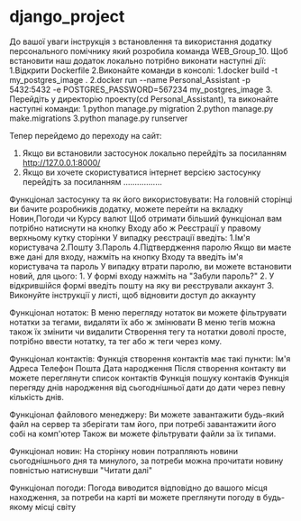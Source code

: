 # django_project

До вашої уваги інструкція з встановлення та використання додатку персонального помічнику який розробила команда WEB_Group_10.
Щоб встановити наш додаток локально потрібно виконати наступні дії:
1.Відкрити Dockerfile
2.Виконайте команди в консолі: 
    1.docker build -t my_postgres_image .
    2.docker run --name Personal_Assistant -p 5432:5432 -e POSTGRES_PASSWORD=567234 my_postgres_image
3. Перейдіть у директорію проекту(cd Personal_Assistant), та виконайте наступні команди:
    1.python manage.py migration
    2.python manage.py make.migrations
    3.python manage.py runserver

Тепер перейдемо до переходу на сайт:
1. Якщо ви встановили застосунок локально перейдіть за посиланням http://127.0.0.1:8000/
2. Якщо ви хочете скористуватися інтернет версією застосунку перейдіть за посиланням .................

Функціонал застосунку та як його використовувати:
На головній сторінці ви бачите розробників додатку, можете перейти на вкладку Новин,Погоди чи Курсу валют
Щоб отримати більший функціонал вам потрібно натиснути на кнопку Входу або ж Реєстрації у правому верхньому кутку сторінки
У випадку реєстрації введіть:
    1.Ім'я користувача
    2.Пошту 
    3.Пароль
    4.Підтвердження паролю
Якщо ви маєте вже дані для входу, нажміть на кнопку Входу та введіть ім'я користувача та пароль
У випадку втрати паролю, ви можете встановити новий, для цього:
    1. У формі входу нажміть на "Забули пароль?"
    2. У відкрившійся формі введіть пошту на яку ви реєстрували аккаунт
    3. Виконуйте інструкції у листі, щоб відновити доступ до аккаунту

Функціонал нотаток:
В меню перегляду нотаток ви можете фільтрувати нотатки за тегами, видаляти їх або ж змінювати
В меню тегів можна також їх змінити чи видалити
Створення тегу та нотатки доволі просте, потрібно ввести нотатку, та тег або ж теги через кому.

Функціонал контактів:
Функція створення контактів має такі пункти:
    Ім'я
    Адреса
    Телефон
    Пошта
    Дата народження
Після створення контакту ви можете переглянути список контактів
Функція пошуку контаків 
Функція перегяду днів народження від сьогоднішньої дати до дати через певну кількість днів.

Функціонал файлового менеджеру:
Ви можете завантажити будь-який файл на сервер та зберігати там його, при потребі завантажити його собі на комп'ютер
Також ви можете фільтрувати файли за їх типами.

Функціонал новин:
На сторінку новин потрапляють новини сьогоднішнього дня та минулого, за потреби можна прочитати новину повністью натиснувши "Читати далі"

Функціонал погоди:
Погода виводится відповідно до вашого місця находження, за потреби на карті ви можете преглянути погоду в будь-якому місці світу

